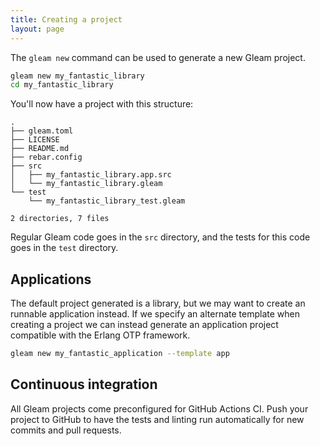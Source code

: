 ```yaml
---
title: Creating a project
layout: page
---
```


The `gleam new` command can be used to generate a new Gleam project.

```sh
gleam new my_fantastic_library
cd my_fantastic_library
```

You'll now have a project with this structure:

```
.
├── gleam.toml
├── LICENSE
├── README.md
├── rebar.config
├── src
│   ├── my_fantastic_library.app.src
│   └── my_fantastic_library.gleam
└── test
    └── my_fantastic_library_test.gleam

2 directories, 7 files
```

Regular Gleam code goes in the `src` directory, and the tests for this code
goes in the `test` directory.


## Applications

The default project generated is a library, but we may want to create an
runnable application instead. If we specify an alternate template when
creating a project we can instead generate an application project compatible
with the Erlang OTP framework.

```sh
gleam new my_fantastic_application --template app
```

## Continuous integration

All Gleam projects come preconfigured for GitHub Actions CI. Push your
project to GitHub to have the tests and linting run automatically for new
commits and pull requests.
 
